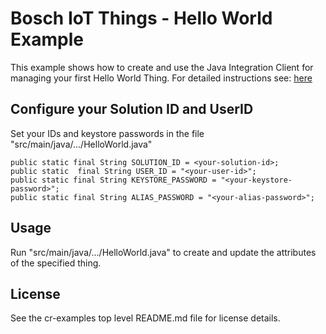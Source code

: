 # Bosch IoT Things - Hello World Example

This example shows how to create and use the Java Integration Client for managing your first Hello World Thing.
For detailed instructions see: <a href="https://m2m.bosch-si.com/cr/doku.php?id=005_dev_guide:tutorial:000_hello_world">here</a>

## Configure your Solution ID and UserID  
Set your IDs and keystore passwords in the file "src/main/java/.../HelloWorld.java"
```
public static final String SOLUTION_ID = <your-solution-id>;
public static  final String USER_ID = "<your-user-id>";
public static final String KEYSTORE_PASSWORD = "<your-keystore-password>";
public static final String ALIAS_PASSWORD = "<your-alias-password>";
```

## Usage
Run "src/main/java/.../HelloWorld.java" to create and update the attributes of the specified thing.

## License
See the cr-examples top level README.md file for license details.
